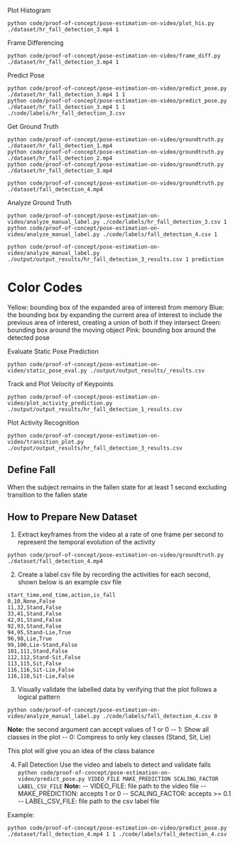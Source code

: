 Plot Histogram
```aiignore
python code/proof-of-concept/pose-estimation-on-video/plot_his.py ./dataset/hr_fall_detection_3.mp4 1
```

Frame Differencing
```aiignore
python code/proof-of-concept/pose-estimation-on-video/frame_diff.py ./dataset/hr_fall_detection_3.mp4 1
```

Predict Pose
```aiignore
python code/proof-of-concept/pose-estimation-on-video/predict_pose.py ./dataset/hr_fall_detection_3.mp4 1 1
python code/proof-of-concept/pose-estimation-on-video/predict_pose.py ./dataset/hr_fall_detection_3.mp4 1 1 ./code/labels/hr_fall_detection_3.csv
```

Get Ground Truth
```aiignore
python code/proof-of-concept/pose-estimation-on-video/groundtruth.py ./dataset/hr_fall_detection_1.mp4
python code/proof-of-concept/pose-estimation-on-video/groundtruth.py ./dataset/hr_fall_detection_2.mp4
python code/proof-of-concept/pose-estimation-on-video/groundtruth.py ./dataset/hr_fall_detection_3.mp4

python code/proof-of-concept/pose-estimation-on-video/groundtruth.py ./dataset/fall_detection_4.mp4
```

Analyze Ground Truth
```aiignore
python code/proof-of-concept/pose-estimation-on-video/analyze_manual_label.py ./code/labels/hr_fall_detection_3.csv 1
python code/proof-of-concept/pose-estimation-on-video/analyze_manual_label.py ./code/labels/fall_detection_4.csv 1

python code/proof-of-concept/pose-estimation-on-video/analyze_manual_label.py ./output/output_results/hr_fall_detection_3_results.csv 1 prediction
```

# Color Codes
Yellow: bounding box of the expanded area of interest from memory
Blue: the bounding box by expanding the current area of interest to include the previous area of interest, creating a union of both if they intersect
Green: bounding box around the moving object
Pink: bounding box around the detected pose

Evaluate Static Pose Prediction
```aiignore
python code/proof-of-concept/pose-estimation-on-video/static_pose_eval.py ./output/output_results/_results.csv
```

Track and Plot Velocity of Keypoints
```aiignore
python code/proof-of-concept/pose-estimation-on-video/plot_activity_prediction.py ./output/output_results/hr_fall_detection_1_results.csv
```

Plot Activity Recognition
```aiignore
python code/proof-of-concept/pose-estimation-on-video/transition_plot.py ./output/output_results/hr_fall_detection_3_results.csv
```

## Define Fall
When the subject remains in the fallen state for at least 1 second excluding transition to the fallen state

## How to Prepare New Dataset
1. Extract keyframes from the video at a rate of one frame per second to represent the temporal evolution of the activity
```aiignore
python code/proof-of-concept/pose-estimation-on-video/groundtruth.py ./dataset/fall_detection_4.mp4
```
2. Create a label csv file by recording the activities for each second, shown below is an example csv file
```aiignore
start_time,end_time,action,is_fall
0,10,None,False
11,32,Stand,False
33,41,Stand,False
42,91,Stand,False
92,93,Stand,False
94,95,Stand-Lie,True
96,98,Lie,True
99,100,Lie-Stand,False
101,111,Stand,False
112,112,Stand-Sit,False
113,115,Sit,False
116,116,Sit-Lie,False
116,116,Sit-Lie,False
```
3. Visually validate the labelled data by verifying that the plot follows a logical pattern
```aiignore
python code/proof-of-concept/pose-estimation-on-video/analyze_manual_label.py ./code/labels/fall_detection_4.csv 0
```
**Note:** the second argument can accept values of 1 or 0
-- 1: Show all classes in the plot
-- 0: Compress to only key classes (Stand, Sit, Lie)
  
This plot will give you an idea of the class balance  

4. Fall Detection
Use the video and labels to detect and validate falls
`python code/proof-of-concept/pose-estimation-on-video/predict_pose.py VIDEO_FILE MAKE_PREDICTION SCALING_FACTOR LABEL_CSV_FILE`
**Note:**
-- VIDEO_FILE: file path to the video file
-- MAKE_PREDICTION: accepts 1 or 0 
-- SCALING_FACTOR: accepts >= 0.1 
-- LABEL_CSV_FILE: file path to the csv label file 

Example:
```aiignore
python code/proof-of-concept/pose-estimation-on-video/predict_pose.py ./dataset/fall_detection_4.mp4 1 1 ./code/labels/fall_detection_4.csv
```
